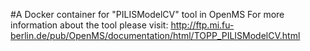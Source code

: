 #A Docker container for "PILISModelCV" tool in OpenMS
For more information about the tool please visit:
http://ftp.mi.fu-berlin.de/pub/OpenMS/documentation/html/TOPP_PILISModelCV.html
